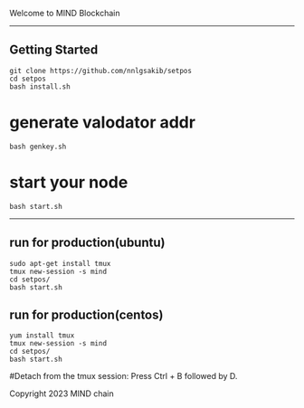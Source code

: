 Welcome to MIND Blockchain

---
## Getting Started



```
git clone https://github.com/nnlgsakib/setpos
cd setpos
bash install.sh
```

# generate valodator addr 




```bash genkey.sh```



# start your node 

```
bash start.sh 
```

---
## run for production(ubuntu)

```
sudo apt-get install tmux
tmux new-session -s mind
cd setpos/
bash start.sh
```
## run for production(centos)

```
yum install tmux
tmux new-session -s mind
cd setpos/
bash start.sh
```
#Detach from the tmux session:
Press Ctrl + B followed by D.


Copyright 2023 MIND chain 


